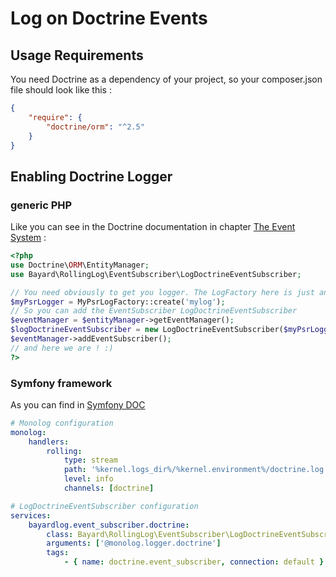 # Log on Doctrine Events

## Usage Requirements

You need Doctrine as a dependency of your project, so your composer.json file should look like this :

```json
{
    "require": {
        "doctrine/orm": "^2.5"
    }
}
```

## Enabling Doctrine Logger

### generic PHP

Like you can see in the Doctrine documentation in chapter [The Event System](http://docs.doctrine-project.org/projects/doctrine-orm/en/latest/reference/events.html#listening-and-subscribing-to-lifecycle-events) :

```php
<?php
use Doctrine\ORM\EntityManager;
use Bayard\RollingLog\EventSubscriber\LogDoctrineEventSubscriber;

// You need obviously to get you logger. The LogFactory here is just an example
$myPsrLogger = MyPsrLogFactory::create('mylog');
// So you can add the EventSubscriber LogDoctrineEventSubscriber
$eventManager = $entityManager->getEventManager();
$logDoctrineEventSubscriber = new LogDoctrineEventSubscriber($myPsrLogger);
$eventManager->addEventSubscriber();
// and here we are ! :)
?>
```


### Symfony framework

As you can find in [Symfony DOC](http://symfony.com/doc/current/doctrine/event_listeners_subscribers.html#configuring-the-listener-subscriber)

```yaml
# Monolog configuration
monolog:
    handlers:
        rolling:
            type: stream
            path: '%kernel.logs_dir%/%kernel.environment%/doctrine.log'
            level: info
            channels: [doctrine]

# LogDoctrineEventSubscriber configuration
services:
    bayardlog.event_subscriber.doctrine:
        class: Bayard\RollingLog\EventSubscriber\LogDoctrineEventSubscriber
        arguments: ['@monolog.logger.doctrine']
        tags:
            - { name: doctrine.event_subscriber, connection: default }
```

